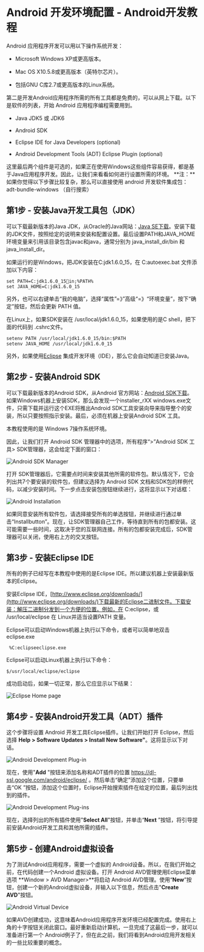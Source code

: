 # Android 开发环境配置 - Android开发教程

Android 应用程序开发可以用以下操作系统开发：

*   Microsoft Windows XP或更高版本。

*   Mac OS X10.5.8或更高版本（英特尔芯片）。

*   包括GNU C库2.7或更高版本的Linux系统。

第二是开发Android应用程序所需的所有工具都是免费的，可以从网上下载。以下是软件的列表，开始 Android 应用程序编程需要用到。

*   Java JDK5 或 JDK6

*   Android SDK

*   Eclipse IDE for Java Developers (optional)

*   Android Development Tools (ADT) Eclipse Plugin (optional)

这里最后两个组件是可选的，如果正在使用Windows这些组件容易获得，都是基于Java应用程序开发。因此，让我们来看看如何进行设置所需的环境。 **注：**如果你觉得以下步骤比较复杂，那么可以直接使用 android 开发软件集成包：adt-bundle-windows （自行搜索）

## 第1步 - 安装Java开发工具包（JDK）

可以下载最新版本的Java JDK，从Oracle的Java网站：[Java SE下载](http://www.oracle.com/technetwork/java/javase/downloads/index.html)。安装下载的JDK文件，按照给定的说明来安装和配置设置。最后设置PATH和JAVA_HOME环境变量来引用该目录包含javac和java，通常分别为 java_install_dir/bin 和 java_install_dir。

如果运行的是Windows，把JDK安装在C:jdk1.6.0_15，在 C:autoexec.bat 文件添加以下内容：

```
set PATH=C:jdk1.6.0_15in;%PATH%
set JAVA_HOME=C:jdk1.6.0_15
```

另外，也可以右键单击“我的电脑”，选择“属性”=》”高级“=》“环境变量”，按下“确定”按钮，然后会更新 PATH 值。

在Linux上，如果SDK安装在 /usr/local/jdk1.6.0_15，如果使用的是C shell，把下面的代码到 .cshrc文件。

```
setenv PATH /usr/local/jdk1.6.0_15/bin:$PATH
setenv JAVA_HOME /usr/local/jdk1.6.0_15
```

另外，如果使用[Eclipse](http://www.yiibai.com/eclipse) 集成开发环境（IDE），那么它会自动知道已安装Java。

## 第2步 - 安装Android SDK

可以下载最新版本的Android SDK，从Android 官方网站：[Android SDK下载](http://developer.android.com/sdk/index.html)。如果Windows机器上安装SDK，那么会发现一个installer_rXX windows.exe文件，只需下载并运行这个EXE将推出Android SDK工具安装向导来指导整个的安装，所以只要按照指示安装。最后，必须在机器上安装Android SDK 工具。

本教程使用的是 Windows 7操作系统环境。

因此，让我们打开 Android SDK 管理器中的选项，所有程序“&gt;”Android SDK 工具&gt; SDK管理器，这会给定下面的窗口：

![Android SDK Manager](../img/163J415U-0.jpg)

打开 SDK管理器后，它需要点时间来安装其他所需的软件包。默认情况下，它会列出共7个要安装的软件包，但建议选择为 Android SDK 文档和SDK包的样例代码，以减少安装时间。下一步点击安装包按钮继续进行，这将显示以下对话框：

![Android Installation](../img/163J41456-1.jpg)

如果同意安装所有软件包，请选择接受所有的单选按钮，并继续进行通过单击“Installbutton”。现在，让SDK管理器自己工作，等待直到所有的包都安装。这可能需要一些时间，这取决于您的互联网连接。所有的包都安装完成后，SDK管理器可以关闭，使用右上方的交叉按钮。

## 第3步 - 安装Eclipse IDE

所有的例子已经写在本教程中使用的是Eclipse IDE。所以建议机器上安装最新版本的Eclipse。

安装Eclipse IDE，[http://www.eclipse.org/downloads/](http://www.eclipse.org/downloads/)下载最新的Eclipse二进制文件。下载安装：解压二进制分发到一个方便的位置。例如，在 C:eclipse，或 /usr/local/eclipse 在 Linux并适当设置PATH 变量。

Eclipse可以启动Windows机器上执行以下命令，或者可以简单地双击 eclipse.exe

```
 %C:eclipseeclipse.exe
```

Eclipse可以启动Linux机器上执行以下命令：

```
$/usr/local/eclipse/eclipse
```

成功启动后，如果一切正常，那么它应显示以下结果：

![Eclipse Home page](../img/163J4B21-2.JPG)

## 第4步 - 安装Android开发工具（ADT）插件

这个步骤将设置 Android 开发工具Eclipse插件。让我们开始打开 Eclipse，然后选择 **Help &gt; Software Updates &gt; Install New Software"**。这将显示以下对话。

![Android Development Plug-in](../img/163J43200-3.jpg)

现在，使用"**Add** "按钮来添加名称和ADT插件的位置 https://dl-ssl.google.com/android/eclipse/ 。然后单击“确定”添加这个位置，只要单击“OK ”按钮，添加这个位置时，Eclipse开始搜索插件在给定的位置，最后列出找到的插件。

![Android Development Plug-ins](../img/163J4E53-4.jpg)

现在，选择列出的所有插件使用"**Select All**"按钮，并单击“**Next** ”按钮，将引导提前安装Android开发工具和其他所需的插件。

## 第5步 - 创建Android虚拟设备

为了测试Android应用程序，需要一个虚拟的 Android设备。所以，在我们开始之前，在代码创建一个Android 虚拟设备。打开 Android AVD管理使用Eclipse菜单选项 **Window &gt; AVD Manager&gt;**将启动 Android AVD管理。使用“**New**”按钮，创建一个新的Android虚拟设备，并输入以下信息，然后点击"**Create AVD**"按钮。

![Android Virtual Device](../img/163J4C54-5.jpg)

如果AVD创建成功，这意味着Android应用程序开发环境已经配置完成。使用右上角的十字按钮关闭此窗口。最好重新启动计算机，一旦完成了这最后一步，就可以准备进行第一个 Android例子了，但在此之前，我们将看到Android应用开发相关的一些比较重要的概念。

 